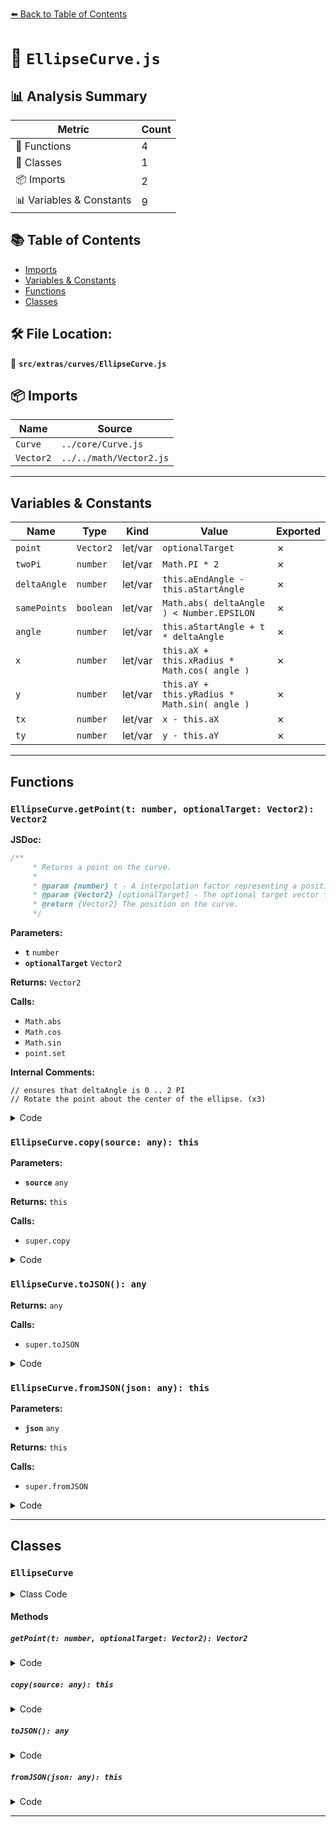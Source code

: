 [⬅️ Back to Table of Contents](../../../index.md)

# 📄 `EllipseCurve.js`

## 📊 Analysis Summary

| Metric | Count |
|--------|-------|
| 🔧 Functions | 4 |
| 🧱 Classes | 1 |
| 📦 Imports | 2 |
| 📊 Variables & Constants | 9 |

## 📚 Table of Contents

- [Imports](#imports)
- [Variables & Constants](#variables-constants)
- [Functions](#functions)
- [Classes](#classes)

## 🛠️ File Location:
📂 **`src/extras/curves/EllipseCurve.js`**

## 📦 Imports

| Name | Source |
|------|--------|
| `Curve` | `../core/Curve.js` |
| `Vector2` | `../../math/Vector2.js` |


---

## Variables & Constants

| Name | Type | Kind | Value | Exported |
|------|------|------|-------|----------|
| `point` | `Vector2` | let/var | `optionalTarget` | ✗ |
| `twoPi` | `number` | let/var | `Math.PI * 2` | ✗ |
| `deltaAngle` | `number` | let/var | `this.aEndAngle - this.aStartAngle` | ✗ |
| `samePoints` | `boolean` | let/var | `Math.abs( deltaAngle ) < Number.EPSILON` | ✗ |
| `angle` | `number` | let/var | `this.aStartAngle + t * deltaAngle` | ✗ |
| `x` | `number` | let/var | `this.aX + this.xRadius * Math.cos( angle )` | ✗ |
| `y` | `number` | let/var | `this.aY + this.yRadius * Math.sin( angle )` | ✗ |
| `tx` | `number` | let/var | `x - this.aX` | ✗ |
| `ty` | `number` | let/var | `y - this.aY` | ✗ |


---

## Functions

### `EllipseCurve.getPoint(t: number, optionalTarget: Vector2): Vector2`

**JSDoc:**
```typescript
/**
	 * Returns a point on the curve.
	 *
	 * @param {number} t - A interpolation factor representing a position on the curve. Must be in the range `[0,1]`.
	 * @param {Vector2} [optionalTarget] - The optional target vector the result is written to.
	 * @return {Vector2} The position on the curve.
	 */
```

**Parameters:**

- **`t`** `number`
- **`optionalTarget`** `Vector2`

**Returns:** `Vector2`

**Calls:**

- `Math.abs`
- `Math.cos`
- `Math.sin`
- `point.set`

**Internal Comments:**
```
// ensures that deltaAngle is 0 .. 2 PI
// Rotate the point about the center of the ellipse. (x3)
```

<details><summary>Code</summary>

```typescript
getPoint( t, optionalTarget = new Vector2() ) {

		const point = optionalTarget;

		const twoPi = Math.PI * 2;
		let deltaAngle = this.aEndAngle - this.aStartAngle;
		const samePoints = Math.abs( deltaAngle ) < Number.EPSILON;

		// ensures that deltaAngle is 0 .. 2 PI
		while ( deltaAngle < 0 ) deltaAngle += twoPi;
		while ( deltaAngle > twoPi ) deltaAngle -= twoPi;

		if ( deltaAngle < Number.EPSILON ) {

			if ( samePoints ) {

				deltaAngle = 0;

			} else {

				deltaAngle = twoPi;

			}

		}

		if ( this.aClockwise === true && ! samePoints ) {

			if ( deltaAngle === twoPi ) {

				deltaAngle = - twoPi;

			} else {

				deltaAngle = deltaAngle - twoPi;

			}

		}

		const angle = this.aStartAngle + t * deltaAngle;
		let x = this.aX + this.xRadius * Math.cos( angle );
		let y = this.aY + this.yRadius * Math.sin( angle );

		if ( this.aRotation !== 0 ) {

			const cos = Math.cos( this.aRotation );
			const sin = Math.sin( this.aRotation );

			const tx = x - this.aX;
			const ty = y - this.aY;

			// Rotate the point about the center of the ellipse.
			x = tx * cos - ty * sin + this.aX;
			y = tx * sin + ty * cos + this.aY;

		}

		return point.set( x, y );

	}
```
</details>

### `EllipseCurve.copy(source: any): this`

**Parameters:**

- **`source`** `any`

**Returns:** `this`

**Calls:**

- `super.copy`

<details><summary>Code</summary>

```typescript
copy( source ) {

		super.copy( source );

		this.aX = source.aX;
		this.aY = source.aY;

		this.xRadius = source.xRadius;
		this.yRadius = source.yRadius;

		this.aStartAngle = source.aStartAngle;
		this.aEndAngle = source.aEndAngle;

		this.aClockwise = source.aClockwise;

		this.aRotation = source.aRotation;

		return this;

	}
```
</details>

### `EllipseCurve.toJSON(): any`

**Returns:** `any`

**Calls:**

- `super.toJSON`

<details><summary>Code</summary>

```typescript
toJSON() {

		const data = super.toJSON();

		data.aX = this.aX;
		data.aY = this.aY;

		data.xRadius = this.xRadius;
		data.yRadius = this.yRadius;

		data.aStartAngle = this.aStartAngle;
		data.aEndAngle = this.aEndAngle;

		data.aClockwise = this.aClockwise;

		data.aRotation = this.aRotation;

		return data;

	}
```
</details>

### `EllipseCurve.fromJSON(json: any): this`

**Parameters:**

- **`json`** `any`

**Returns:** `this`

**Calls:**

- `super.fromJSON`

<details><summary>Code</summary>

```typescript
fromJSON( json ) {

		super.fromJSON( json );

		this.aX = json.aX;
		this.aY = json.aY;

		this.xRadius = json.xRadius;
		this.yRadius = json.yRadius;

		this.aStartAngle = json.aStartAngle;
		this.aEndAngle = json.aEndAngle;

		this.aClockwise = json.aClockwise;

		this.aRotation = json.aRotation;

		return this;

	}
```
</details>


---

## Classes

### `EllipseCurve`

<details><summary>Class Code</summary>

```ts
class EllipseCurve extends Curve {

	/**
	 * Constructs a new ellipse curve.
	 *
	 * @param {number} [aX=0] - The X center of the ellipse.
	 * @param {number} [aY=0] - The Y center of the ellipse.
	 * @param {number} [xRadius=1] - The radius of the ellipse in the x direction.
	 * @param {number} [yRadius=1] - The radius of the ellipse in the y direction.
	 * @param {number} [aStartAngle=0] - The start angle of the curve in radians starting from the positive X axis.
	 * @param {number} [aEndAngle=Math.PI*2] - The end angle of the curve in radians starting from the positive X axis.
	 * @param {boolean} [aClockwise=false] - Whether the ellipse is drawn clockwise or not.
	 * @param {number} [aRotation=0] - The rotation angle of the ellipse in radians, counterclockwise from the positive X axis.
	 */
	constructor( aX = 0, aY = 0, xRadius = 1, yRadius = 1, aStartAngle = 0, aEndAngle = Math.PI * 2, aClockwise = false, aRotation = 0 ) {

		super();

		/**
		 * This flag can be used for type testing.
		 *
		 * @type {boolean}
		 * @readonly
		 * @default true
		 */
		this.isEllipseCurve = true;

		this.type = 'EllipseCurve';

		/**
		 * The X center of the ellipse.
		 *
		 * @type {number}
		 * @default 0
		 */
		this.aX = aX;

		/**
		 * The Y center of the ellipse.
		 *
		 * @type {number}
		 * @default 0
		 */
		this.aY = aY;

		/**
		 * The radius of the ellipse in the x direction.
		 * Setting the this value equal to the {@link EllipseCurve#yRadius} will result in a circle.
		 *
		 * @type {number}
		 * @default 1
		 */
		this.xRadius = xRadius;

		/**
		 * The radius of the ellipse in the y direction.
		 * Setting the this value equal to the {@link EllipseCurve#xRadius} will result in a circle.
		 *
		 * @type {number}
		 * @default 1
		 */
		this.yRadius = yRadius;

		/**
		 * The start angle of the curve in radians starting from the positive X axis.
		 *
		 * @type {number}
		 * @default 0
		 */
		this.aStartAngle = aStartAngle;

		/**
		 * The end angle of the curve in radians starting from the positive X axis.
		 *
		 * @type {number}
		 * @default Math.PI*2
		 */
		this.aEndAngle = aEndAngle;

		/**
		 * Whether the ellipse is drawn clockwise or not.
		 *
		 * @type {boolean}
		 * @default false
		 */
		this.aClockwise = aClockwise;

		/**
		 * The rotation angle of the ellipse in radians, counterclockwise from the positive X axis.
		 *
		 * @type {number}
		 * @default 0
		 */
		this.aRotation = aRotation;

	}

	/**
	 * Returns a point on the curve.
	 *
	 * @param {number} t - A interpolation factor representing a position on the curve. Must be in the range `[0,1]`.
	 * @param {Vector2} [optionalTarget] - The optional target vector the result is written to.
	 * @return {Vector2} The position on the curve.
	 */
	getPoint( t, optionalTarget = new Vector2() ) {

		const point = optionalTarget;

		const twoPi = Math.PI * 2;
		let deltaAngle = this.aEndAngle - this.aStartAngle;
		const samePoints = Math.abs( deltaAngle ) < Number.EPSILON;

		// ensures that deltaAngle is 0 .. 2 PI
		while ( deltaAngle < 0 ) deltaAngle += twoPi;
		while ( deltaAngle > twoPi ) deltaAngle -= twoPi;

		if ( deltaAngle < Number.EPSILON ) {

			if ( samePoints ) {

				deltaAngle = 0;

			} else {

				deltaAngle = twoPi;

			}

		}

		if ( this.aClockwise === true && ! samePoints ) {

			if ( deltaAngle === twoPi ) {

				deltaAngle = - twoPi;

			} else {

				deltaAngle = deltaAngle - twoPi;

			}

		}

		const angle = this.aStartAngle + t * deltaAngle;
		let x = this.aX + this.xRadius * Math.cos( angle );
		let y = this.aY + this.yRadius * Math.sin( angle );

		if ( this.aRotation !== 0 ) {

			const cos = Math.cos( this.aRotation );
			const sin = Math.sin( this.aRotation );

			const tx = x - this.aX;
			const ty = y - this.aY;

			// Rotate the point about the center of the ellipse.
			x = tx * cos - ty * sin + this.aX;
			y = tx * sin + ty * cos + this.aY;

		}

		return point.set( x, y );

	}

	copy( source ) {

		super.copy( source );

		this.aX = source.aX;
		this.aY = source.aY;

		this.xRadius = source.xRadius;
		this.yRadius = source.yRadius;

		this.aStartAngle = source.aStartAngle;
		this.aEndAngle = source.aEndAngle;

		this.aClockwise = source.aClockwise;

		this.aRotation = source.aRotation;

		return this;

	}

	toJSON() {

		const data = super.toJSON();

		data.aX = this.aX;
		data.aY = this.aY;

		data.xRadius = this.xRadius;
		data.yRadius = this.yRadius;

		data.aStartAngle = this.aStartAngle;
		data.aEndAngle = this.aEndAngle;

		data.aClockwise = this.aClockwise;

		data.aRotation = this.aRotation;

		return data;

	}

	fromJSON( json ) {

		super.fromJSON( json );

		this.aX = json.aX;
		this.aY = json.aY;

		this.xRadius = json.xRadius;
		this.yRadius = json.yRadius;

		this.aStartAngle = json.aStartAngle;
		this.aEndAngle = json.aEndAngle;

		this.aClockwise = json.aClockwise;

		this.aRotation = json.aRotation;

		return this;

	}

}
```
</details>

#### Methods

##### `getPoint(t: number, optionalTarget: Vector2): Vector2`

<details><summary>Code</summary>

```ts
getPoint( t, optionalTarget = new Vector2() ) {

		const point = optionalTarget;

		const twoPi = Math.PI * 2;
		let deltaAngle = this.aEndAngle - this.aStartAngle;
		const samePoints = Math.abs( deltaAngle ) < Number.EPSILON;

		// ensures that deltaAngle is 0 .. 2 PI
		while ( deltaAngle < 0 ) deltaAngle += twoPi;
		while ( deltaAngle > twoPi ) deltaAngle -= twoPi;

		if ( deltaAngle < Number.EPSILON ) {

			if ( samePoints ) {

				deltaAngle = 0;

			} else {

				deltaAngle = twoPi;

			}

		}

		if ( this.aClockwise === true && ! samePoints ) {

			if ( deltaAngle === twoPi ) {

				deltaAngle = - twoPi;

			} else {

				deltaAngle = deltaAngle - twoPi;

			}

		}

		const angle = this.aStartAngle + t * deltaAngle;
		let x = this.aX + this.xRadius * Math.cos( angle );
		let y = this.aY + this.yRadius * Math.sin( angle );

		if ( this.aRotation !== 0 ) {

			const cos = Math.cos( this.aRotation );
			const sin = Math.sin( this.aRotation );

			const tx = x - this.aX;
			const ty = y - this.aY;

			// Rotate the point about the center of the ellipse.
			x = tx * cos - ty * sin + this.aX;
			y = tx * sin + ty * cos + this.aY;

		}

		return point.set( x, y );

	}
```
</details>

##### `copy(source: any): this`

<details><summary>Code</summary>

```ts
copy( source ) {

		super.copy( source );

		this.aX = source.aX;
		this.aY = source.aY;

		this.xRadius = source.xRadius;
		this.yRadius = source.yRadius;

		this.aStartAngle = source.aStartAngle;
		this.aEndAngle = source.aEndAngle;

		this.aClockwise = source.aClockwise;

		this.aRotation = source.aRotation;

		return this;

	}
```
</details>

##### `toJSON(): any`

<details><summary>Code</summary>

```ts
toJSON() {

		const data = super.toJSON();

		data.aX = this.aX;
		data.aY = this.aY;

		data.xRadius = this.xRadius;
		data.yRadius = this.yRadius;

		data.aStartAngle = this.aStartAngle;
		data.aEndAngle = this.aEndAngle;

		data.aClockwise = this.aClockwise;

		data.aRotation = this.aRotation;

		return data;

	}
```
</details>

##### `fromJSON(json: any): this`

<details><summary>Code</summary>

```ts
fromJSON( json ) {

		super.fromJSON( json );

		this.aX = json.aX;
		this.aY = json.aY;

		this.xRadius = json.xRadius;
		this.yRadius = json.yRadius;

		this.aStartAngle = json.aStartAngle;
		this.aEndAngle = json.aEndAngle;

		this.aClockwise = json.aClockwise;

		this.aRotation = json.aRotation;

		return this;

	}
```
</details>


---